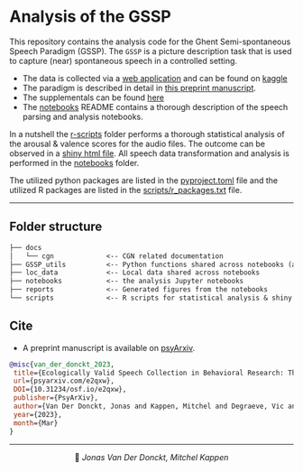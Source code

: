 # Analysis of the GSSP

This repository contains the analysis code for the Ghent Semi-spontaneous Speech Paradigm (GSSP).
The `GSSP` is a picture description task that is used to capture (near) spontaneous speech in a controlled setting.

- The data is collected via a [web application](https://github.com/predict-idlab/gssp_web_app) and can be found on [kaggle](https://www.kaggle.com/datasets/jonvdrdo/gssp-web-app-data)
- The paradigm is described in detail in [this preprint manuscript](https://psyarxiv.com/e2qxw).
- The supplementals can be found [here](reports/GSSP_supplementals.pdf)
- The [notebooks](notebooks/README.md) README contains a thorough description of the speech parsing and analysis notebooks.


In a nutshell the [r-scripts](scripts/) folder performs a thorough statistical analysis of the arousal & valence scores for the audio files.
The outcome can be observed in a [shiny html file](scripts/1.2_FactorAnalysis.pdf).
All speech data transformation and analysis is performed in the [notebooks](notebooks/README.md) folder.

The utilized python packages are listed in the [pyproject.toml](pyproject.toml) file and the utilized R packages are listed in the [scripts/r_packages.txt](scripts/r_packages.txt) file.

---
## Folder structure

```txt
├── docs
│   └── cgn             <-- CGN related documentation
├── GSSP_utils          <-- Python functions shared across notebooks (and CGN parsing)
├── loc_data            <-- Local data shared across notebooks
├── notebooks           <-- the analysis Jupyter notebooks
├── reports             <-- Generated figures from the notebooks
└── scripts             <-- R scripts for statistical analysis & shiny app
```
## Cite

- A preprint manuscript is available on [psyArxiv](https://psyarxiv.com/e2qxw/).

```bibtex
@misc{van_der_donckt_2023,
 title={Ecologically Valid Speech Collection in Behavioral Research: The Ghent Semi-spontaneous Speech Paradigm (GSSP)},
 url={psyarxiv.com/e2qxw},
 DOI={10.31234/osf.io/e2qxw},
 publisher={PsyArXiv},
 author={Van Der Donckt, Jonas and Kappen, Mitchel and Degraeve, Vic and Demuynck, Kris and Vanderhasselt, Marie Anne and Van Hoecke, Sofie},
 year={2023},
 month={Mar}
}
```

---

<p align="center">
👤 <i>Jonas Van Der Donckt, Mitchel Kappen</i>
</p>
